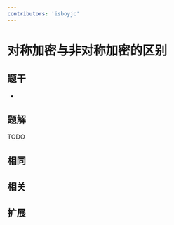 ```yaml
---
contributors: 'isboyjc'
---
```


# 对称加密与非对称加密的区别


## 题干

- 



## 题解

<!-- ::: details 点我查看题解 -->

  TODO

<!-- ::: -->



## 相同


## 相关


## 扩展

